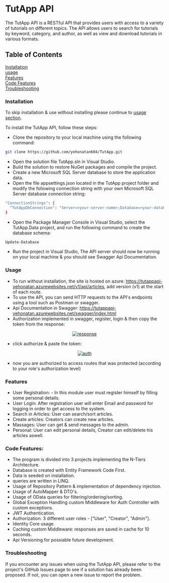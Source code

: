 # TutApp API
The TutApp API is a RESTful API that provides users with access to a variety of tutorials on different topics. The API allows users to search for tutorials by keyword, category, and author, as well as view and download tutorials in various formats.

## Table of Contents

[Installation](#installation) <br>
[usage](#usage) <br>
[Features](#features) <br>
[Code Features](#code-features) <br>
[Troubleshooting](#troubleshooting)

### Installation

To skip installation & use without installing please continue to [usage section](#usage).

To install the TutApp API, follow these steps:

- Clone the repository to your local machine using the following command:

```bash
git clone https://github.com/yehonatan604/TutApp.git
```
- Open the solution file TutApp.sln in Visual Studio.
- Build the solution to restore NuGet packages and compile the project.
- Create a new Microsoft SQL Server database to store the application data.
- Open the file appsettings.json located in the TutApp project folder and modify the following connection string with your own Microsoft SQL Server database connection string:
```bash
"ConnectionStrings": {
  "TutAppDbConnection": "Server=<your-server-name>;Database=<your-database-name>;Trusted_Connection=True;MultipleActiveResultSets=true"
}
```
- Open the Package Manager Console in Visual Studio, select the TutApp.Data project, and run the following command to create the database schema:
```bash
Update-Database
```
- Run the project in Visual Studio, The API server should now be running on your local machine & you should see Swagger Api Documentation.

### Usage

- To run without installation, the site is hosted on azure: https://tutappapi-yehonatan.azurewebsites.net/v1/api/articles, add version (v1) at the start of each route.
- To use the API, you can send HTTP requests to the API's endpoints using a tool such as Postman or swagger.
- Api Documentation in Swagger: https://tutappapi-yehonatan.azurewebsites.net/swagger/index.html
- Authorization implemented in swagger, register, login & then copy the token from the response:

<p align="center">
  <a href="https://ibb.co/yVnPBGc"><img src="https://i.ibb.co/Fnb3qNL/response.png" alt="response" border="0"></a>
</p>

- click authorize & paste the token:

<p align="center">
  <a href="https://ibb.co/TmWrh8M"><img src="https://i.ibb.co/5BK2c8h/auth.png" alt="auth" border="0"></a>
</p>

- now you are authorized to access routes that was protected (according to your role's authorization level)

### Features

- User Registration: - In this module user must register himself by filling some personal details.
- User Login: After registration user will enter Email and password for logging in order to get access to the system.
- Search in Articles: User can search/sort articles.
- Create articles: Creators can create new articles.
- Massages: User can get & send messages to the admin.
- Personal: User can edit personal details, Creator can edit/delete his articles aswell.

### Code Features:

- The program is divided into 3 projects implementing the N-Tiers Architecture.
- Database is created with Entity Framework Code First.
- Data is seeded on installation.
- queries are written in LINQ.
- Usage of Repository Pattern & implementation of dependency injection.
- Usage of AutoMapper & DTO's.
- Usage of OData queries for filtering/ordering/sorting.
- Global Exception Handling custom Middleware for Auth Controller with custom exceptions.
- JWT Authentication.
- Authorization: 3 different user roles - ["User", "Creator", "Admin"].
- Identity Core usage.  
- Caching custom Middleware: responses are saved in cache for 10 seconds.
- Api Versioning for possiable future development.

### Troubleshooting
If you encounter any issues when using the TutApp API, please refer to the project's GitHub Issues page to see if a solution has already been proposed. If not, you can open a new issue to report the problem.
